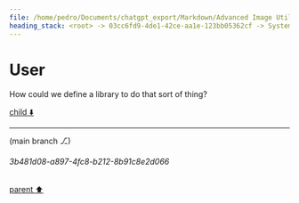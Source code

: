 ```yaml
---
file: /home/pedro/Documents/chatgpt_export/Markdown/Advanced Image Utility Tool.md
heading_stack: <root> -> 03cc6fd9-4de1-42ce-aa1e-123bb05362cf -> System -> 5feb1299-926b-40f7-8fc9-472f9527b79a -> System -> aaa237a6-e486-432a-9a4c-bbe22c545d84 -> User -> aaa2e1b5-6908-48f6-879f-48f611037d59 -> User
---
```

# User

How could we define a library to do that sort of thing?

[child ⬇️](#3b481d08-a897-4fc8-b212-8b91c8e2d066)

---

(main branch ⎇)
###### 3b481d08-a897-4fc8-b212-8b91c8e2d066
[parent ⬆️](#aaa2e1b5-6908-48f6-879f-48f611037d59)
